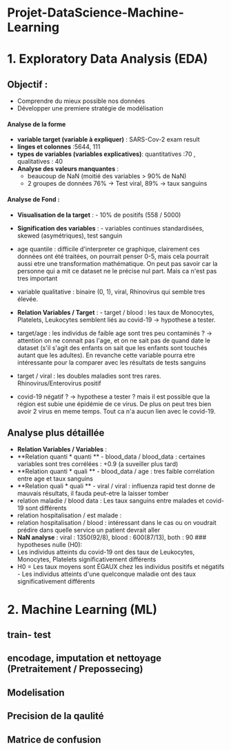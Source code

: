 # Projet-DataScience-Machine-Learning
# 1. Exploratory Data Analysis (EDA)  

## Objectif : 
- Comprendre du mieux possible nos données 
- Développer une premiere stratégie de modélisation   

#### Analyse de la forme   
- **variable target (variable à expliquer)** : SARS-Cov-2 exam result  
- **linges et colonnes** :5644, 111   
- **types de variables (variables explicatives)**: quantitatives :70 , qualitatives : 40  
- **Analyse des valeurs manquantes** :     
  - beaucoup de NaN (moitié des variables > 90% de NaN)    
   - 2 groupes de données 76% -> Test viral, 89% -> taux sanguins       
#### Analyse de Fond : 
  - **Visualisation de la target** :     - 10% de positifs (558 / 5000)          
  - **Signification des variables** :     -  variables continues standardisées, skewed (asymétriques), test sanguin    
  - age quantile : difficile d'interpreter ce graphique, clairement ces données ont été traitées, on pourrait penser 0-5, mais cela pourrait aussi etre une transformation mathématique. On peut pas savoir car la personne qui a mit ce dataset ne le précise nul part. Mais ca n'est pas tres important     
  - variable qualitative : binaire (0, 1), viral, Rhinovirus qui semble tres élevée.   
  
  - **Relation Variables / Target** :     - target / blood : les taux de Monocytes, Platelets, Leukocytes semblent liés au covid-19 -> hypothese a tester.        
  - target/age : les individus de faible age sont tres peu contaminés ? -> attention on ne connait pas l'age, et on ne sait pas de quand date le dataset (s'il s'agit des enfants on sait que les enfants sont touchés autant que les adultes). En revanche cette variable pourra etre intéressante pour la comparer avec les résultats de tests sanguins        
  - target / viral : les doubles maladies sont tres rares. Rhinovirus/Enterovirus positif 
  - covid-19 négatif ? -> hypothese a tester ? mais il est possible que la région est subie une épidémie de ce virus. De plus on peut tres bien avoir 2 virus en meme temps. Tout ca n'a aucun lien avec le covid-19.       
  
  ## Analyse plus détaillée  
  
  - **Relation Variables / Variables** :     
  - **Relation quanti * quanti **         - blood_data / blood_data : certaines variables sont tres corrélées : +0.9 (a suveiller plus tard)              
  - **Relation quanti * quali **         - blood_data / age : tres faible corrélation entre age et taux sanguins             
  - **Relation quali * quali **          - viral / viral : influenza rapid test donne de mauvais résultats, il fauda peut-etre la laisser tomber      
  - relation maladie / blood data : Les taux sanguins entre malades et covid-19 sont différents       
  - relation hospitalisation / est malade :          
  - relation hospitalisation / blood : intéressant dans le cas ou on voudrait prédire dans quelle service un patient devrait aller   
  - **NaN analyse** : viral : 1350(92/8), blood : 600(87/13), both : 90  ### hypotheses nulle (H0):  
  - Les individus atteints du covid-19 ont des taux de Leukocytes, Monocytes, Platelets significativement différents    
  - H0 = Les taux moyens sont ÉGAUX chez les individus positifs et négatifs  - Les individus atteints d'une quelconque maladie ont des taux significativement différents  
  
  # 2. Machine Learning (ML) 
  
   ## train- test
   ## encodage, imputation et nettoyage (Pretraitement / Prepossecing)
   ## Modelisation
   ## Precision de la qaulité
   ## Matrice de confusion
